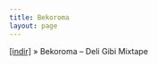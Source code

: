 ```yaml
---
title: Bekoroma
layout: page
---
```

<a href="https://cloud.mail.ru/public/0410127767c0/Bekoroma%20-%20Deli%20Gibi%20Mixtape" target="_blank">[indir]</a>  »  Bekoroma &#8211; Deli Gibi Mixtape